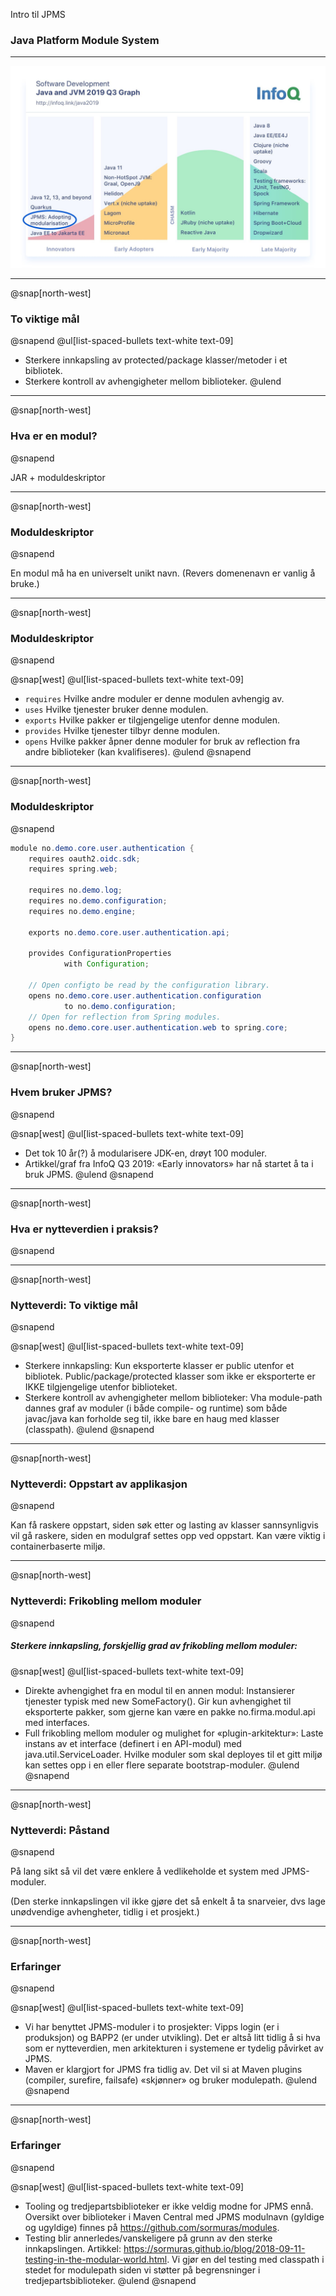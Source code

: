 Intro til JPMS
### Java Platform Module System

---

![IMAGE](assets/img/jpms-adoption.jpeg)

---

@snap[north-west]
### To viktige mål
@snapend
@ul[list-spaced-bullets text-white text-09]
- Sterkere innkapsling av protected/package klasser/metoder i et bibliotek.
- Sterkere kontroll av avhengigheter mellom biblioteker.
@ulend


---
@snap[north-west]
### Hva er en modul?
@snapend

JAR + moduldeskriptor


---
@snap[north-west]
### Moduldeskriptor
@snapend

En modul må ha en universelt unikt navn. (Revers domenenavn er vanlig å bruke.)


---
@snap[north-west]
### Moduldeskriptor
@snapend

@snap[west]
@ul[list-spaced-bullets text-white text-09]
- `requires` Hvilke andre moduler er denne modulen avhengig av.
- `uses` Hvilke tjenester bruker denne modulen.
- `exports` Hvilke pakker er tilgjengelige utenfor denne modulen.
- `provides` Hvilke tjenester tilbyr denne modulen.
- `opens` Hvilke pakker åpner denne moduler for bruk av reflection fra andre biblioteker (kan kvalifiseres).
@ulend
@snapend

---
@snap[north-west]
### Moduldeskriptor
@snapend

```java
module no.demo.core.user.authentication {
    requires oauth2.oidc.sdk;
    requires spring.web;

    requires no.demo.log;
    requires no.demo.configuration;
    requires no.demo.engine;

    exports no.demo.core.user.authentication.api;

    provides ConfigurationProperties
            with Configuration;

    // Open configto be read by the configuration library.
    opens no.demo.core.user.authentication.configuration
            to no.demo.configuration;
    // Open for reflection from Spring modules.
    opens no.demo.core.user.authentication.web to spring.core;
}
```


---
@snap[north-west]
### Hvem bruker JPMS?
@snapend

@snap[west]
@ul[list-spaced-bullets text-white text-09]
- Det tok 10 år(?) å modularisere JDK-en, drøyt 100 moduler.
- Artikkel/graf fra InfoQ Q3 2019: «Early innovators» har nå startet å ta i bruk JPMS.
@ulend
@snapend


---
@snap[north-west]
### Hva er nytteverdien i praksis?
@snapend


---
@snap[north-west]
### Nytteverdi: To viktige mål
@snapend

@snap[west]
@ul[list-spaced-bullets text-white text-09]
- Sterkere innkapsling: Kun eksporterte klasser er public utenfor et bibliotek. Public/package/protected klasser som ikke er eksporterte er IKKE tilgjengelige utenfor biblioteket.
- Sterkere kontroll av avhengigheter mellom biblioteker: Vha module-path dannes graf av moduler (i både compile- og runtime) som både javac/java kan forholde seg til, ikke bare en haug med klasser (classpath).
@ulend
@snapend


---
@snap[north-west]
### Nytteverdi: Oppstart av applikasjon
@snapend

Kan få raskere oppstart, siden søk etter og lasting av klasser sannsynligvis vil gå raskere, siden en modulgraf settes opp ved oppstart. Kan være viktig i containerbaserte miljø.


---
@snap[north-west]
### Nytteverdi: Frikobling mellom moduler
@snapend

##### Sterkere innkapsling, forskjellig grad av frikobling mellom moduler:
@snap[west]
@ul[list-spaced-bullets text-white text-09]
- Direkte avhengighet fra en modul til en annen modul: Instansierer tjenester typisk med new SomeFactory(). Gir kun avhengighet til eksporterte pakker, som gjerne kan være en pakke no.firma.modul.api med interfaces.
- Full frikobling mellom moduler og mulighet for «plugin-arkitektur»: Laste instans av et interface (definert i en API-modul) med java.util.ServiceLoader. Hvilke moduler som skal deployes til et gitt miljø kan settes opp i en eller flere separate bootstrap-moduler.
@ulend
@snapend


---
@snap[north-west]
### Nytteverdi: Påstand
@snapend

På lang sikt så vil det være enklere å vedlikeholde et system med JPMS-moduler.

(Den sterke innkapslingen vil ikke gjøre det så enkelt å ta snarveier, dvs lage unødvendige avhengheter, tidlig i et prosjekt.)

---
@snap[north-west]
### Erfaringer
@snapend

@snap[west]
@ul[list-spaced-bullets text-white text-09]
- Vi har benyttet JPMS-moduler i to prosjekter: Vipps login (er i produksjon) og BAPP2 (er under utvikling). Det er altså litt tidlig å si hva som er nytteverdien, men arkitekturen i systemene er tydelig påvirket av JPMS.
- Maven er klargjort for JPMS fra tidlig av. Det vil si at Maven plugins (compiler, surefire, failsafe) «skjønner» og bruker modulepath.
@ulend
@snapend

---
@snap[north-west]
### Erfaringer
@snapend

@snap[west]
@ul[list-spaced-bullets text-white text-09]
- Tooling og tredjepartsbiblioteker er ikke veldig modne for JPMS ennå.
Oversikt over biblioteker i Maven Central med JPMS modulnavn (gyldige og ugyldige) finnes på https://github.com/sormuras/modules.
- Testing blir annerledes/vanskeligere på grunn av den sterke innkapslingen. Artikkel: https://sormuras.github.io/blog/2018-09-11-testing-in-the-modular-world.html. Vi gjør en del testing med classpath i stedet for modulepath siden vi støtter på begrensninger i tredjepartsbiblioteker.
@ulend
@snapend

